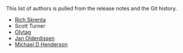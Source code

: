This list of authors is pulled from the release notes and the Git history.

* [Rich Skrenta](https://github.com/skrenta)
* Scott Turner
* [Olytag](https://github.com/olytag)
* [Jan Olderdissen](https://github.com/jrolder)
* [Michael D Henderson](https://github.com/mdhender)
